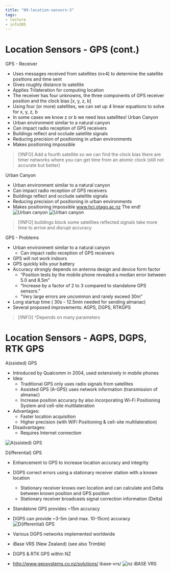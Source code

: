 ```yaml
---
title: "09-location-sensors-3"
tags: 
- lecture
- info305
---
```


# Location Sensors - GPS (cont.)

GPS - Receiver 
- Uses messages received from satellites (n≥4) to determine the satellite positions and time sent 
- Gives roughly distance to satellite 
- Applies Trilateration for computing location 
- The receiver has four unknowns, the three components of GPS receiver position and the clock bias [x, y, z, b] 
- Using four (or more) satellites, we can set up 4 linear equations to solve for x, y, z, b 
- In some cases we know z or b we need less satellites! Urban Canyon 
- Urban environment similar to a natural canyon 
- Can impact radio reception of GPS receivers 
- Buildings reflect and occlude satellite signals 
- Reducing precision of positioning in urban environments 
- Makes positioning impossible 
> [!INFO] Add a fourth satellite so we can find the clock bias
> there are timer networks where you can get time from an atomic clock (still not accurate but better)

Urban Canyon 
- Urban environment similar to a natural canyon 
- Can impact radio reception of GPS receivers 
- Buildings reflect and occlude satellite signals 
- Reducing precision of positioning in urban environments 
- Makes positioning impossible www.hci.otago.ac.nz The end!
![Urban canyon](https://i.imgur.com/WgWREXs.png)
![Urban canyon](https://i.imgur.com/1aKMSLg.png)
> [!INFO] buildings block some satellites
> reflected signals take more time to arrive and disrupt accuracy


GPS - Problems 
- Urban environment similar to a natural canyon 
	- Can impact radio reception of GPS receivers 
- GPS will not work indoors 
- GPS quickly kills your battery 
- Accuracy strongly depends on antenna design and device form factor 
	- “Position tests by the mobile phone revealed a median error between 5.0 and 8.5m” 
	- “Increase by a factor of 2 to 3 compared to standalone GPS sensors.” 
	- “Very large errors are uncommon and rarely exceed 30m”
- Long startup time ( 30s - 12.5min needed for sending almanac) 
- Several proposed improvements: AGPS, DGPS, RTKGPS

> [!INFO] ^Depends on many parameters

# Location Sensors - AGPS, DGPS, RTK GPS

A(ssisted) GPS 
- Introduced by Qualcomm in 2004, used extensively in mobile phones 
- Idea: 
	- Traditional GPS only uses radio signals from satellites 
	- Assisted GPS (A-GPS) uses network information (transmission of almanac) 
	- Increase position accuracy by also incorporating Wi-Fi Positioning System and cell-site multilateration 
- Advantages: 
	- Faster location acquisition 
	- Higher precision (with WiFi Positioning & cell-site multilateration) 
- Disadvantages: 
	- Requires Internet connection

![A(ssisted) GPS](https://i.imgur.com/u7iLeWG.png)

D(ifferential) GPS
- Enhancement to GPS to increase location accuracy and integrity 
- DGPS correct errors using a stationary receiver station with a known location 
	- Stationary receiver knows own location and can calculate and Delta between known position and GPS position 
	- Stationary receiver broadcasts signal correction information (Delta) 
- Standalone GPS provides ~15m accuracy 
- DGPS can provide ~3-5m (and max. 10-15cm) accuracy
![D(ifferential) GPS](https://i.imgur.com/WCH4dJk.png)

- Various DGPS networks implemented worldwide 
- iBase VRS (New Zealand) (see also Trimble) 
- DGPS & RTK GPS within NZ 
- http://www.geosystems.co.nz/solutions/ ibase-vrs/
![nz iBASE VRS](https://i.imgur.com/0yv7rWC.png)


